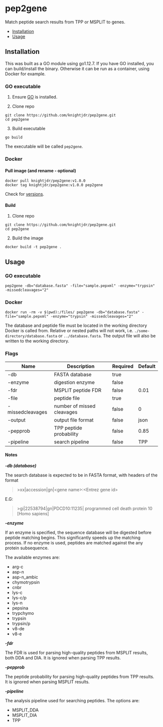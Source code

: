 # pep2gene

Match peptide search results from TPP or MSPLIT to genes.

* [Installation](#installation)
* [Usage](#usage)

## Installation

This was built as a GO module using go1.12.7. If you have GO installed, you can build/install the binary.
Otherwise it can be run as a container, using Docker for example.

### GO executable

1. Ensure [GO](https://golang.org/doc/install) is installed.

2. Clone repo
```
git clone https://github.com/knightjdr/pep2gene.git
cd pep2gene
```

3. Build executable
```
go build
```

The executable will be called `pep2gene`.

### Docker

#### Pull image (and rename - optional)

```
docker pull knightjdr/pep2gene:v1.0.0
docker tag knightjdr/pep2gene:v1.0.0 pep2gene
```

Check for [versions](https://cloud.docker.com/repository/registry-1.docker.io/knightjdr/pep2gene/tags).

#### Build

1. Clone repo
```
git clone https://github.com/knightjdr/pep2gene.git
cd pep2gene
```

2. Build the image
```
docker build -t pep2gene .
```

## Usage

### GO executable

```
pep2gene -db="database.fasta" -file="sample.pepxml" -enzyme="trypsin" -missedcleavages="2"
```

### Docker

```
docker run -rm -v $(pwd):/files/ pep2gene -db="database.fasta" -file="sample.pepxml" -enzyme="trypsin" -missedcleavages="2"
```

The database and peptide file must be located in the working directory Docker is called from. Relative or nested paths will not work, i.e. `./some-directory/database.fasta` or `../database.fasta`. The output file will also be written to the working directory.

### Flags

| Name | Description | Required | Default |
|------|-------------|----------|---------|
| -db | FASTA database | true | |
| -enzyme | digestion enzyme | false | |
| -fdr | MSPLIT peptide FDR | false | 0.01 |
| -file | peptide file | true | |
| -missedcleavages | number of missed cleavages | false | 0 |
| -output | output file format | false | json |
| -pepprob | TPP peptide probability | false | 0.85 |
| -pipeline | search pipeline | false | TPP |

#### Notes

**_-db (database)_**

The search database is expected to be in FASTA format, with headers of the format
> \>xx|accession|gn|\<gene name>:\<Entrez gene id>

E.G:

> \>gi|22538794|gn|PDCD10:11235| programmed cell death protein 10 [Homo sapiens]

**_-enzyme_**

If an enzyme is specified, the sequence database will be digested before peptide matching begins. This significantly speeds up the matching process. If no enzyme is used, peptides are matched against the any protein subsequence.

The available enzymes are:
* arg-c
* asp-n
* asp-n_ambic
* chymotrypsin
* cnbr
* lys-c
* lys-c/p
* lys-n
* pepsina
* trypchymo
* trypsin
* trypsin/p
* v8-de
* v8-e

**_-fdr_**

The FDR is used for parsing high-quality peptides from MSPLIT results, both DDA and DIA. It is ignored when parsing TPP results.

**_-pepprob_**

The peptide probability for parsing high-quality peptides from TPP results. It is ignored when parsing MSPLIT results.

**_-pipeline_**

The analysis pipeline used for searching peptides. The options are:
* MSPLIT_DDA
* MSPLIT_DIA
* TPP
